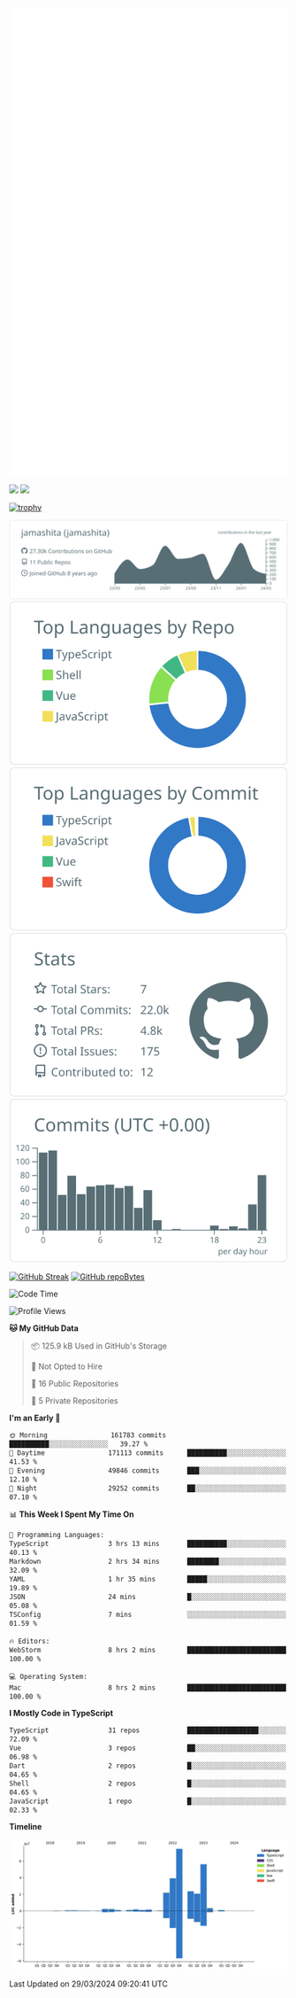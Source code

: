 [![](https://raw.githubusercontent.com/jamashita/jamashita/main/github-metrics.svg)](https://metrics.lecoq.io)

[![](https://github-readme-stats.vercel.app/api?username=jamashita&show_icons=ture&count_private=true)](https://github.com/anuraghazra/github-readme-stats)
[![](https://github-readme-stats.vercel.app/api/top-langs/?username=jamashita&layout=compact)](https://github.com/anuraghazra/github-readme-stats)

[![trophy](https://github-profile-trophy.vercel.app/?username=jamashita)](https://github.com/ryo-ma/github-profile-trophy)

[![](https://raw.githubusercontent.com/jamashita/jamashita/main/profile-summary-card-output/default/0-profile-details.svg)](https://github.com/vn7n24fzkq/github-profile-summary-cards)
[![](https://raw.githubusercontent.com/jamashita/jamashita/main/profile-summary-card-output/default/1-repos-per-language.svg)](https://github.com/vn7n24fzkq/github-profile-summary-cards) [![](https://raw.githubusercontent.com/jamashita/jamashita/main/profile-summary-card-output/default/2-most-commit-language.svg)](https://github.com/vn7n24fzkq/github-profile-summary-cards)
[![](https://raw.githubusercontent.com/jamashita/jamashita/main/profile-summary-card-output/default/3-stats.svg)](https://github.com/vn7n24fzkq/github-profile-summary-cards) [![](https://raw.githubusercontent.com/jamashita/jamashita/main/profile-summary-card-output/default/4-productive-time.svg)](https://github.com/vn7n24fzkq/github-profile-summary-cards)

[![GitHub Streak](http://github-readme-streak-stats.herokuapp.com?user=jamashita)](https://git.io/streak-stats)
[![GitHub repoBytes](https://github-repo-bytecounter.vercel.app/api?username=jamashita)](https://github.com/yamaccu/Github-Repo-ByteCounter)

<!--START_SECTION:waka-->
![Code Time](http://img.shields.io/badge/Code%20Time-1%2C221%20hrs%2056%20mins-blue)

![Profile Views](http://img.shields.io/badge/Profile%20Views-3-blue)

**🐱 My GitHub Data** 

> 📦 125.9 kB Used in GitHub's Storage 
 > 
> 🚫 Not Opted to Hire
 > 
> 📜 16 Public Repositories 
 > 
> 🔑 5 Private Repositories 
 > 
**I'm an Early 🐤** 

```text
🌞 Morning                161783 commits      ██████████░░░░░░░░░░░░░░░   39.27 % 
🌆 Daytime                171113 commits      ██████████░░░░░░░░░░░░░░░   41.53 % 
🌃 Evening                49846 commits       ███░░░░░░░░░░░░░░░░░░░░░░   12.10 % 
🌙 Night                  29252 commits       ██░░░░░░░░░░░░░░░░░░░░░░░   07.10 % 
```


📊 **This Week I Spent My Time On** 

```text
💬 Programming Languages: 
TypeScript               3 hrs 13 mins       ██████████░░░░░░░░░░░░░░░   40.13 % 
Markdown                 2 hrs 34 mins       ████████░░░░░░░░░░░░░░░░░   32.09 % 
YAML                     1 hr 35 mins        █████░░░░░░░░░░░░░░░░░░░░   19.89 % 
JSON                     24 mins             █░░░░░░░░░░░░░░░░░░░░░░░░   05.08 % 
TSConfig                 7 mins              ░░░░░░░░░░░░░░░░░░░░░░░░░   01.59 % 

🔥 Editors: 
WebStorm                 8 hrs 2 mins        █████████████████████████   100.00 % 

💻 Operating System: 
Mac                      8 hrs 2 mins        █████████████████████████   100.00 % 
```

**I Mostly Code in TypeScript** 

```text
TypeScript               31 repos            ██████████████████░░░░░░░   72.09 % 
Vue                      3 repos             ██░░░░░░░░░░░░░░░░░░░░░░░   06.98 % 
Dart                     2 repos             █░░░░░░░░░░░░░░░░░░░░░░░░   04.65 % 
Shell                    2 repos             █░░░░░░░░░░░░░░░░░░░░░░░░   04.65 % 
JavaScript               1 repo              █░░░░░░░░░░░░░░░░░░░░░░░░   02.33 % 
```



**Timeline**

![Lines of Code chart](https://raw.githubusercontent.com/jamashita/jamashita/main/assets/bar_graph.png)


 Last Updated on 29/03/2024 09:20:41 UTC
<!--END_SECTION:waka-->
